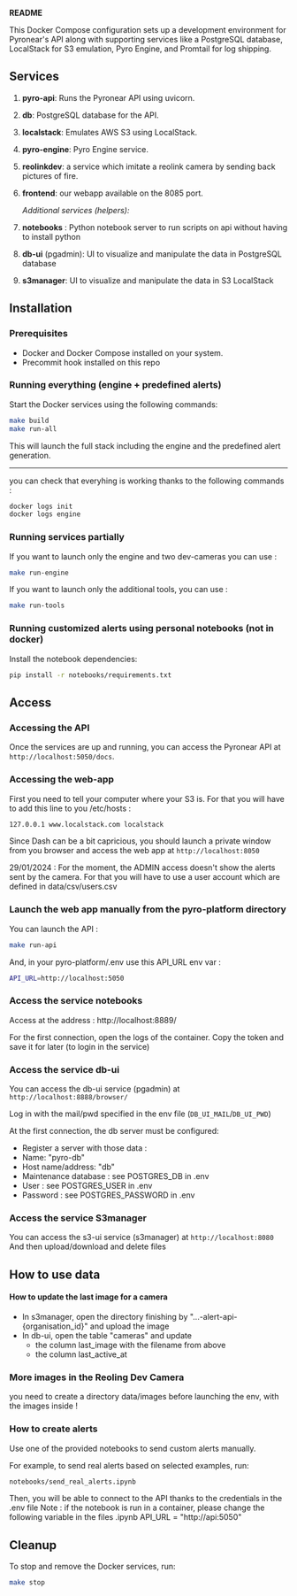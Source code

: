 **README**

This Docker Compose configuration sets up a development environment for Pyronear's API along with supporting services like a PostgreSQL database, LocalStack for S3 emulation, Pyro Engine, and Promtail for log shipping.

## Services
1. **pyro-api**: Runs the Pyronear API using uvicorn.
2. **db**: PostgreSQL database for the API.
3. **localstack**: Emulates AWS S3 using LocalStack.
4. **pyro-engine**: Pyro Engine service.
5. **reolinkdev**: a service which imitate a reolink camera by sending back pictures of fire.
6. **frontend**: our webapp available on the 8085 port.


   _Additional services (helpers):_
7. **notebooks** : Python notebook server to run scripts on api without having to install python
8. **db-ui** (pgadmin): UI to visualize and manipulate the data in PostgreSQL database
9. **s3manager**: UI to visualize and manipulate the data in S3 LocalStack


## Installation
### Prerequisites
- Docker and Docker Compose installed on your system.
- Precommit hook installed on this repo

### Running everything (engine + predefined alerts)

Start the Docker services using the following commands:

```bash
make build
make run-all
```

This will launch the full stack including the engine and the predefined alert generation.

---

you can check that everyhing is working thanks to the following commands :
```bash
docker logs init
docker logs engine
```


### Running services partially
If you want to launch only the engine and two dev-cameras you can use :
```bash
make run-engine
```

If you want to launch only the additional tools, you can use :
```bash
make run-tools
```

### Running customized alerts using personal notebooks (not in docker)

Install the notebook dependencies:

```bash
pip install -r notebooks/requirements.txt
```


## Access
### Accessing the API
Once the services are up and running, you can access the Pyronear API at `http://localhost:5050/docs`.


### Accessing the web-app

First you need to tell your computer where your S3 is.
For that you will have to add this line to you /etc/hosts :

```bash
127.0.0.1 www.localstack.com localstack
```

Since Dash can be a bit capricious, you should launch a private window from you browser and access the web app at `http://localhost:8050`

29/01/2024 : For the moment, the ADMIN access doesn't show the alerts sent by the camera. For that you will have to use a user account which are defined in data/csv/users.csv

### Launch the web app manually from the pyro-platform directory

You can launch the API :

```bash
make run-api
```

And, in your pyro-platform/.env use this API_URL env var :
```bash
API_URL=http://localhost:5050
```

### Access the service notebooks
Access at the address :  http://localhost:8889/

For the first connection, open the logs of the container.
Copy the token and save it for later (to login in the service)


### Access the service db-ui
You can access the db-ui service (pgadmin) at `http://localhost:8888/browser/`

Log in with the mail/pwd specified in the env file (`DB_UI_MAIL`/`DB_UI_PWD`)

At the first connection, the db server must be configured:
- Register a server with those data :
- Name: "pyro-db"
- Host name/address: "db"
- Maintenance database : see POSTGRES_DB in .env
- User : see POSTGRES_USER in .env
- Password : see POSTGRES_PASSWORD in .env

### Access the service S3manager
You can access the s3-ui service (s3manager) at `http://localhost:8080`
And then upload/download and delete files

## How to use data
#### How to update the last image for a camera
- In s3manager, open the directory finishing by "...-alert-api-{organisation_id}" and upload the image
- In db-ui, open the table "cameras" and update
    - the column last_image with the filename from above
    - the column last_active_at

### More images in the Reoling Dev Camera
you need to create a directory data/images before launching the env, with the images inside !

### How to create alerts
Use one of the provided notebooks to send custom alerts manually.

For example, to send real alerts based on selected examples, run:

```bash
notebooks/send_real_alerts.ipynb
```

Then, you will be able to connect to the API thanks to the credentials in the .env file
Note : if the notebook is run in a container, please change the following variable
in the files .ipynb
API_URL = "http://api:5050"

## Cleanup
To stop and remove the Docker services, run:
```bash
make stop
```
